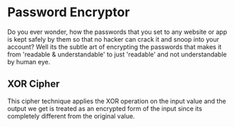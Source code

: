 # Password Encryptor

Do you ever wonder, how the passwords that you set to any website or app is kept safely by them so that no hacker can crack it and snoop into your account? 
Well its the subtle art of encrypting the passwords that makes it from 'readable & understandable' to just 'readable' and not understandable by human eye.

## XOR Cipher

This cipher technique applies the XOR operation on the input value and the output we get is treated as an encrypted form of the input since its completely different from the original value.
